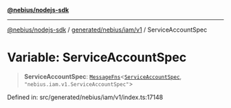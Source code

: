[**@nebius/nodejs-sdk**](../../../../../README.md)

***

[@nebius/nodejs-sdk](../../../../../README.md) / [generated/nebius/iam/v1](../README.md) / ServiceAccountSpec

# Variable: ServiceAccountSpec

> **ServiceAccountSpec**: [`MessageFns`](../../../../../runtime/protos/core/interfaces/MessageFns.md)\<[`ServiceAccountSpec`](../interfaces/ServiceAccountSpec.md), `"nebius.iam.v1.ServiceAccountSpec"`\>

Defined in: src/generated/nebius/iam/v1/index.ts:17148
